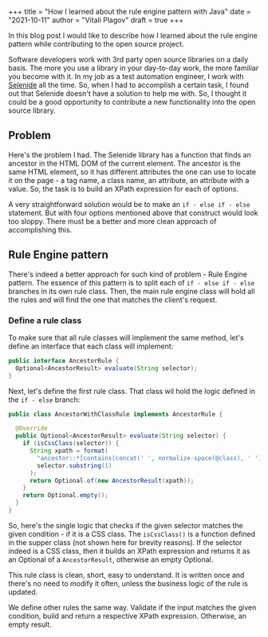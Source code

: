 +++
title = "How I learned about the rule engine pattern with Java"
date = "2021-10-11"
author = "Vitali Plagov"
draft = true
+++

In this blog post I would like to describe how I learned about the rule engine pattern while contributing to the
open source project.
<!--more-->

Software developers work with 3rd party open source libraries on a daily basis. The more you use a library in your 
day-to-day work, the more familiar you become with it. In my job as a test automation engineer, I work with 
[Selenide](https://github.com/selenide/selenide) all the time. So, when I had to accomplish a certain task, I found 
out that Selenide doesn't have a solution to help me with. So, I thought it could be a good opportunity to contribute 
a new functionality into the open source library.

## Problem

Here's the problem I had. The Selenide library has a function that finds an ancestor in the HTML DOM of the current 
element. The ancestor is the same HTML element, so it has different attributes the one can use to locate it on the 
page - a tag name, a class name, an attribute, an attribute with a value. So, the task is to build an XPath 
expression for each of options.

A very straightforward solution would be to make an `if - else if - else` statement. But  with four 
options mentioned above that construct would look too sloppy. There must be a better and more clean approach of 
accomplishing this.

## Rule Engine pattern

There's indeed a better approach for such kind of problem - Rule Engine pattern.
The essence of this pattern is to split each of `if - else if - else` branches in its own rule class. Then, the main 
rule engine class will hold all the rules and will find the one that matches the client's request.

### Define a rule class

To make sure that all rule classes will implement the same method, let's define an interface that each class will
implement:

```java
public interface AncestorRule {
  Optional<AncestorResult> evaluate(String selector);
}
```

Next, let's define the first rule class. That class wil hold the logic defined in the `if - else` branch:

```java
public class AncestorWithClassRule implements AncestorRule {

  @Override
  public Optional<AncestorResult> evaluate(String selector) {
    if (isCssClass(selector)) {
      String xpath = format(
        "ancestor::*[contains(concat(' ', normalize-space(@class), ' '), ' %s ')][%s]",
        selector.substring(1)
      );
      return Optional.of(new AncestorResult(xpath));
    }
    return Optional.empty();
  }
}
```

So, here's the single logic that checks if the given selector matches the given condition - if it is a CSS class. 
The `isCssClass()` is a function defined in the supper class (not shown here for brevity reasons). If the selector 
indeed is a CSS class, then it builds an XPath expression and returns it as an Optional of a `AncestorResult`, 
otherwise an empty Optional.

This rule class is clean, short, easy to understand. It is written once and there's no need to modify it often, 
unless the business logic of the rule is updated.

We define other rules the same way. Validate if the input matches the given condition, build and return a respective 
XPath expression. Otherwise, an empty result.

